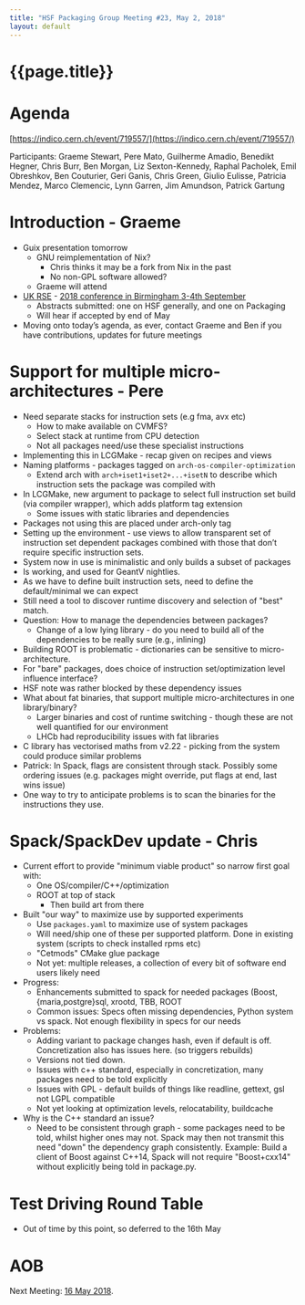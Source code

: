 ```yaml
---
title: "HSF Packaging Group Meeting #23, May 2, 2018"
layout: default
---
```


# {{page.title}}

Agenda
======
[https://indico.cern.ch/event/719557/](https://indico.cern.ch/event/719557/)

Participants: Graeme Stewart, Pere Mato, Guilherme Amadio, Benedikt Hegner, Chris Burr, Ben Morgan, Liz Sexton-Kennedy, Raphal Pacholek, Emil Obreshkov, Ben Couturier, Geri Ganis, Chris Green, Giulio Eulisse, Patricia Mendez, Marco Clemencic, Lynn Garren, Jim Amundson, Patrick Gartung

Introduction - Graeme
===========================
- Guix presentation tomorrow
  - GNU reimplementation of Nix?
    - Chris thinks it may be a fork from Nix in the past
    - No non-GPL software allowed?
  - Graeme will attend
- [UK RSE](http://rse.ac.uk) - [2018 conference in Birmingham 3-4th September](http://rse.ac.uk/conf2018/)
  - Abstracts submitted: one on HSF generally, and one on Packaging
  - Will hear if accepted by end of May
- Moving onto today’s agenda, as ever, contact Graeme and Ben if you have contributions, updates for future meetings

Support for multiple micro-architectures - Pere
===============================================
- Need separate stacks for instruction sets (e.g fma, avx etc)
  - How to make available on CVMFS?
  - Select stack at runtime from CPU detection
  - Not all packages need/use these specialist instructions
- Implementing this in LCGMake - recap given on recipes and views
- Naming platforms - packages tagged on `arch-os-compiler-optimization`
  - Extend arch with `arch+iset1+iset2+...+isetN` to describe which instruction sets
    the package was compiled with
- In LCGMake, new argument to package to select full instruction set build
  (via compiler wrapper), which adds platform tag extension
  - Some issues with static libraries and dependencies
- Packages not using this are placed under arch-only tag
- Setting up the environment - use views to allow transparent set of instruction set dependent packages combined with those that don’t require specific instruction sets.
- System now in use is minimalistic and only builds a subset of packages
- Is working, and used for GeantV nightlies.
- As we have to define built instruction sets, need to define the default/minimal we can expect
- Still need a tool to discover runtime discovery and selection of "best" match.
- Question: How to manage the dependencies between packages?
  - Change of a low lying library - do you need to build all of the dependencies to be really sure (e.g., inlining)
- Building ROOT is problematic - dictionaries can be sensitive to micro-architecture.
- For "bare" packages, does choice of instruction set/optimization level influence interface?
- HSF note was rather blocked by these dependency issues
- What about fat binaries, that support multiple micro-architectures in one library/binary?
  - Larger binaries and cost of runtime switching - though these are not well quantified for our environment
  - LHCb had reproducibility issues with fat libraries
- C library has vectorised maths from v2.22 - picking from the system could produce similar problems
- Patrick: In Spack, flags are consistent through stack. Possibly some ordering issues (e.g. packages might override, put flags at end, last wins issue)
- One way to try to anticipate problems is to scan the binaries for the instructions they use.

Spack/SpackDev update - Chris
=============================
- Current effort to provide "minimum viable product" so narrow first goal with:
  - One OS/compiler/C++/optimization
  - ROOT at top of stack
    - Then build art from there
- Built "our way" to maximize use by supported experiments
  - Use `packages.yaml` to maximize use of system packages
  - Will need/ship one of these per supported platform. Done in existing system (scripts to check installed rpms etc)
  - "Cetmods" CMake glue package
  - Not yet: multiple releases, a collection of every bit of software end users likely need
- Progress:
  - Enhancements submitted to spack for needed packages (Boost, {maria,postgre}sql, xrootd, TBB, ROOT
  - Common issues: Specs often missing dependencies, Python system vs spack. Not enough flexibility in specs for our needs
- Problems:
  - Adding variant to package changes hash, even if default is off. Concretization also has issues here. (so triggers rebuilds)
  - Versions not tied down.
  - Issues with c++ standard, especially in concretization, many packages need to be told explicitly
  - Issues with GPL - default builds of things like readline, gettext, gsl not LGPL compatible
  - Not yet looking at optimization levels, relocatability, buildcache
- Why is the C++ standard an issue?
  - Need to be consistent through graph - some packages need to be told, whilst higher ones may not. Spack may then
    not transmit this need "down" the dependency graph consistently. Example: Build a client of Boost against C++14,
    Spack will not require "Boost+cxx14" without explicitly being told in package.py.

Test Driving Round Table
========================
- Out of time by this point, so deferred to the 16th May


AOB
===
Next Meeting: [16 May 2018](https://indico.cern.ch/event/727088/).
